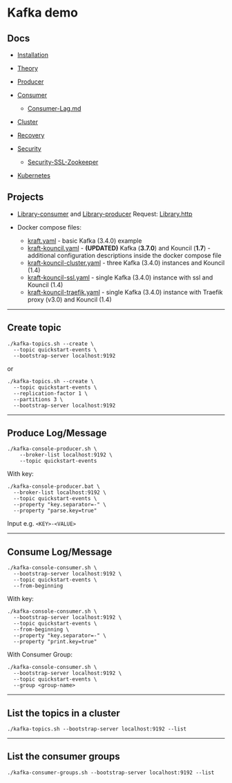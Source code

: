 # Kafka demo

## Docs

* [Installation](./docs/Installation.md)

* [Theory](./docs/Theory.md)

* [Producer](./docs/Producer.md)

* [Consumer](./docs/Consumer.md)

    * [Consumer-Lag.md](docs/Consumer-Lag.md)

* [Cluster](./docs/Cluster.md)

* [Recovery](./docs/Recovery.md)

* [Security](./docs/Security.md)

    * [Security-SSL-Zookeeper](./docs/Security-SSL-Zookeeper.md)

* [Kubernetes](./docs/Kubernetes.md)

## Projects

* [Library-consumer](Library-consumer) and [Library-producer](Library-producer)
  Request: [Library.http](http/Library.http)

* Docker compose files:
    * [kraft.yaml](docker/kraft.yaml) - basic Kafka (3.4.0) example
    * [kraft-kouncil.yaml](docker/kraft-kouncil.yaml) - **(UPDATED)** Kafka (**3.7.0**) and Kouncil (**1.7**) -
      additional configuration descriptions inside the docker compose file
    * [kraft-kouncil-cluster.yaml](docker/kraft-kouncil-cluster.yaml) - three Kafka (3.4.0) instances and Kouncil (1.4)
    * [kraft-kouncil-ssl.yaml](docker/kraft-kouncil-ssl.yaml) - single Kafka (3.4.0) instance with ssl and Kouncil (1.4)
    * [kraft-kouncil-traefik.yaml](docker/kraft-kouncil-traefik.yaml) - single Kafka (3.4.0) instance with Traefik
      proxy (v3.0) and Kouncil (1.4)

-------------------------------------------------------------------

## Create topic

```shell
./kafka-topics.sh --create \
  --topic quickstart-events \
  --bootstrap-server localhost:9192
```

or

```shell
./kafka-topics.sh --create \
  --topic quickstart-events \
  --replication-factor 1 \
  --partitions 3 \
  --bootstrap-server localhost:9192
```

-------------------------------------------------------------------

## Produce Log/Message

```shell
./kafka-console-producer.sh \
    --broker-list localhost:9192 \
    --topic quickstart-events
```

With key:

```shell
./kafka-console-producer.bat \
  --broker-list localhost:9192 \
  --topic quickstart-events \
  --property "key.separator=-" \
  --property "parse.key=true"
```

Input e.g. `<KEY>-<VALUE>`

-------------------------------------------------------------------

## Consume Log/Message

```shell
./kafka-console-consumer.sh \
  --bootstrap-server localhost:9192 \
  --topic quickstart-events \
  --from-beginning
```

With key:

```shell
./kafka-console-consumer.sh \
  --bootstrap-server localhost:9192 \
  --topic quickstart-events \
  --from-beginning \
  --property "key.separator=-" \
  --property "print.key=true"
```

With Consumer Group:

```shell
./kafka-console-consumer.sh \
  --bootstrap-server localhost:9192 \
  --topic quickstart-events \
  --group <group-name>
```

-------------------------------------------------------------------

## List the topics in a cluster

```shell
./kafka-topics.sh --bootstrap-server localhost:9192 --list
```

-------------------------------------------------------------------

## List the consumer groups

```shell
./kafka-consumer-groups.sh --bootstrap-server localhost:9192 --list
```
